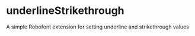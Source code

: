 underlineStrikethrough
======================

A simple Robofont extension for setting underline and strikethrough values
